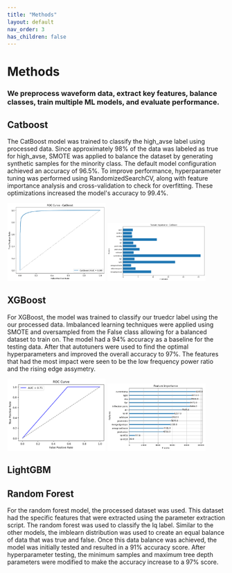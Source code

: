 ```yaml
---
title: "Methods"
layout: default
nav_order: 3
has_children: false
---
```

# Methods
### We preprocess waveform data, extract key features, balance classes, train multiple ML models, and evaluate performance.

## Catboost

The CatBoost model was trained to classify the high_avse label using processed data.
Since approximately 98% of the data was labeled as true for high_avse, SMOTE was applied
to balance the dataset by generating synthetic samples for the minority class. The default
model configuration achieved an accuracy of 96.5%. To improve performance, hyperparameter
tuning was performed using RandomizedSearchCV, along with feature importance analysis and
cross-validation to check for overfitting. These optimizations increased the model's accuracy
to 99.4%.
<div><img src="assets/images/catboostroc.png" alt="F" width="45%" height="45%"> <img src="assets/images/catboostfeatures.png" alt="F" width="45%" height="45%"></div>


## XGBoost

For XGBoost, the model was trained to classify our truedcr label using the our processed data. Imbalanced learning techniques were applied using SMOTE and oversampled from the False class allowing for a balanced dataset to train on. The model had a 94% accuracy as a baseline for the testing data. After that autotuners were used to find the optimal hyperparameters and improved the overall accuracy to 97%. The features that had the most impact were seen to be the low frequency power ratio and the rising edge assymetry.
<div><img src="assets/images/roc_XGB.png" alt="F" width="45%" height="45%"> <img src="assets/images/feature_importance_XGB.png" alt="F" width="45%" height="45%"></div>

## LightGBM

## Random Forest

For the random forest model, the processed dataset was used. This dataset had the specific features that were extracted using the parameter extraction script. The random forest was used to classify the lq label. Similar to the other models, the imblearn distribution was used to create an equal balance of data that was true and false. Once this data balance was achieved, the model was initially tested and resulted in a 91% accuracy score. After hyperparameter testing, the minimum samples and maximum tree depth  parameters were modified to make the accuracy increase to a 97% score.
